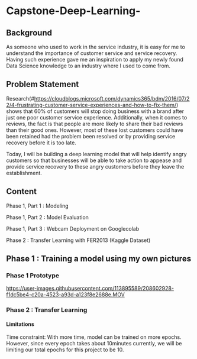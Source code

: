 # Capstone-Deep-Learning-

## Background

As someone who used to work in the service industry, it is easy for me to understand the importance of customer service and service recovery. Having such experience gave me an inspiration to apply my newly found Data Science knowledge to an industry where I used to come from.

## Problem Statement

Research(#https://cloudblogs.microsoft.com/dynamics365/bdm/2016/07/22/4-frustrating-customer-service-experiences-and-how-to-fix-them/) shows that 60% of customers will stop doing business with a brand after just one poor customer service experience. Additionally, when it comes to reviews, the fact is that people are more likely to share their bad reviews than their good ones. However, most of these lost customers could have been retained had the problem been resolved or by providing service recovery before it is too late.

Today, I will be building a deep learning model that will help identify angry customers so that businesses will be able to take action to appease and provide service recovery to these angry customers before they leave the establishment.

## Content

Phase 1, Part 1 : Modeling

Phase 1, Part 2 : Model Evaluation

Phase 1, Part 3 : Webcam Deployment on Googlecolab

Phase 2 : Transfer Learning with FER2013 (Kaggle Dataset)

## Phase 1 : Training a model using my own pictures

### Phase 1 Prototype 
https://user-images.githubusercontent.com/113895589/208602928-f1dc5be4-c20a-4523-a93d-a123f8e2688e.MOV

### Phase 2 : Transfer Learning

#### Limitations

Time constraint: With more time, model can be trained on more epochs. However, since every epoch takes about 10minutes currently, we will be limiting our total epochs for this project to be 10.

